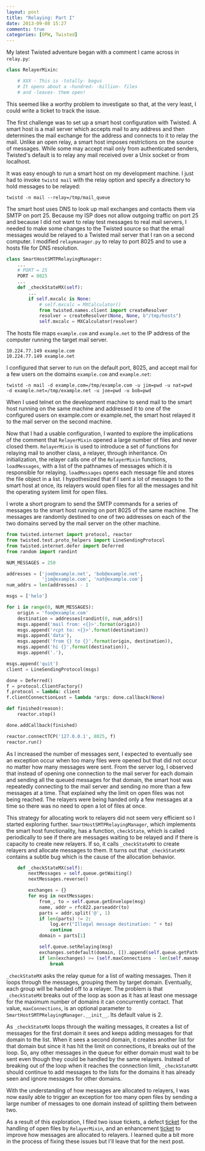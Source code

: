 ```yaml
---
layout: post
title: "Relaying: Part I"
date: 2013-09-08 15:27
comments: true
categories: [OPW, Twisted]
---
```

My latest Twisted adventure began with a comment I came across in `relay.py`:

```python
class RelayerMixin:

    # XXX - This is -totally- bogus
    # It opens about a -hundred- -billion- files
    # and -leaves- them open!
```

This seemed like a worthy problem to investigate so that, at the very least, I
could write a ticket to track the issue.

The first challenge was to set up a smart host configuration with Twisted.
A smart host is a mail server which accepts mail to any address and
then determines the mail exchange for the address and connects to it to relay
the mail.  Unlike an open relay, a smart host imposes restrictions on the
source of messages.  While some may accept mail only from authenticated
senders, Twisted's default is to relay any mail received over a Unix socket or
from localhost.

It was easy enough to run a smart host on my development machine.  I just had
to invoke `twistd mail` with the relay option and specify a directory to hold
messages to be relayed:

```
twistd -n mail --relay=/tmp/mail_queue
```

The smart host uses DNS to look up mail exchanges and
contacts them via SMTP on port 25.  Because my ISP does not allow outgoing
traffic on port 25 and because I did not want to relay test messages to
real mail servers, I needed to make some changes to the Twisted source so that
the email messages would be relayed to a Twisted mail server that I ran on a
second computer.  I modified `relaymanager.py` to relay to port 8025 and to
use a hosts file for DNS resolution.
``` python
class SmartHostSMTPRelayingManager:
    ...
    # PORT = 25
    PORT = 8025
    ...
    def _checkStateMX(self):
        ...
        if self.mxcalc is None:
            # self.mxcalc = MXCalculator()
            from twisted.names.client import createResolver
            resolver = createResolver(None, None, b"/tmp/hosts")
            self.mxcalc = MXCalculator(resolver)
```
The hosts file maps `example.com` and `example.net` to the IP address of the
computer running the target mail server.
```
10.224.77.149 example.com
10.224.77.149 example.net 
```
I configured that server to run on the default port, 8025,
and accept mail for a few users on the domains `example.com` and `example.net`:

```
twistd -n mail -d example.com=/tmp/example.com -u jim=pwd -u nat=pwd 
-d example.net=/tmp/example.net -u joe=pwd -u bob=pwd
```

When I used telnet on the development machine to send mail to the smart host
running on the same machine and addressed it to one of the configured users on
example.com or example.net, the smart host relayed it to the mail server on the
second machine.

Now that I had a usable configuration, I wanted to explore the implications of
the comment that `RelayerMixin` opened a large number of files and never closed
them.  `RelayerMixin` is used to introduce a set of functions for relaying mail
to another class, a relayer, through inheritance. On initialization, the
relayer calls one of the `RelayerMixin` functions, `loadMessages`, with a list
of the pathnames of messages which it is responsible for relaying.
`loadMessages`  opens each message file and stores the file object in a list.
I hypothesized that if I sent a lot of messages to the smart host at once, its
relayers would open files for all the messages and hit the operating system
limit for open files.

I wrote a short program to send the SMTP commands for a series of messages to
the smart host running on port 8025 of the same machine.  The messages are
randomly destined to one of two addresses on each of the two domains served by
the mail server on the other machine.

```python
from twisted.internet import protocol, reactor
from twisted.test.proto_helpers import LineSendingProtocol
from twisted.internet.defer import Deferred
from random import randint

NUM_MESSAGES = 250

addresses = ['joe@example.net', 'bob@example.net', 
             'jim@example.com', 'nat@example.com']
num_addrs = len(addresses) - 1

msgs = ['helo']

for i in range(0, NUM_MESSAGES):
    origin = 'foo@example.com'
    destination = addresses[randint(0, num_addrs)]
    msgs.append('mail from: <{}>'.format(origin))
    msgs.append('rcpt to: <{}>'.format(destination))
    msgs.append('data'),
    msgs.append('from {} to {}'.format(origin, destination)),
    msgs.append('hi {}'.format(destination)),
    msgs.append('.'),

msgs.append('quit')
client = LineSendingProtocol(msgs)

done = Deferred()
f = protocol.ClientFactory()
f.protocol = lambda: client
f.clientConnectionLost = lambda *args: done.callback(None)

def finished(reason):
    reactor.stop()

done.addCallback(finished)

reactor.connectTCP('127.0.0.1', 8025, f) 
reactor.run()
```

As I increased the number of messages sent, I expected to eventually see an
exception occur when too many files were opened but that did not occur no
matter how many messages were sent.  From the server log, I observed
that instead of opening one connection to the mail server for each domain and 
sending all the queued messages for that domain, the smart host was repeatedly
connecting to the mail server and sending no more than a few messages at a
time. That explained why the limit on open files was not being reached.  The
relayers were being handed only a few messages at a time so there was no
need to open a lot of files at once. 

This strategy for allocating work to relayers did not seem very efficient so I
started exploring further.  `SmartHostSMTPRelayingManager`, which implements
the smart host functionality, has a function, `checkState`, which is called
periodically to see if there are messages waiting to be relayed and if there is
capacity to create new relayers.  If so, it calls `_checkStateMX` to create
relayers and allocate messages to them.  It turns out that `_checkStateMX` 
contains a subtle bug which is the cause of the allocation behavior.

```python
    def _checkStateMX(self):
        nextMessages = self.queue.getWaiting()
        nextMessages.reverse()

        exchanges = {}
        for msg in nextMessages:
            from_, to = self.queue.getEnvelope(msg)
            name, addr = rfc822.parseaddr(to)
            parts = addr.split('@', 1)
            if len(parts) != 2:
                log.err("Illegal message destination: " + to)
                continue
            domain = parts[1]

            self.queue.setRelaying(msg)
            exchanges.setdefault(domain, []).append(self.queue.getPath(msg))
            if len(exchanges) >= (self.maxConnections - len(self.managed)):
                break

```
`_checkStateMX` asks the relay queue for a list of waiting messages.  Then it
loops through the messages, grouping them by target domain. Eventually, each
group will be handed off to a relayer. The problem is that `_checkStateMX`
breaks out of the loop as soon as it has at least one message for the maximum
number of domains it can concurrently contact.  That value, `maxConnections`,
is an optional parameter to `SmartHostSMTPRelayingManager.__init__`.  Its
default value is 2.

As `_checkStateMX` loops through the waiting messages, it creates a list of
messages for the first domain it sees and keeps adding messages for that domain
to the list.  When it sees a second domain, it creates another list for that
domain but since it has hit the limit on connections, it breaks out of the
loop.  So, any other messages in the queue for either domain must wait to be
sent even though they could be handled by the same relayers.  Instead of
breaking out of the loop when it reaches the connection limit, `_checkStateMX`
should continue to add messages to the lists for the domains it has already
seen and ignore messages for other domains.

With the understanding of how messages are allocated to relayers, I was now
easily able to trigger an exception for too many open files by sending a
large number of messages to one domain instead of splitting them between two.

As a result of this exploration, I filed two issue tickets, a defect
[ticket](https://tm.tl/#6719) for the handling of open files by `RelayerMixin`,
and an enhancement [ticket](https://tm.tl/#6717) to improve how messages
are allocated to relayers.  I learned quite a bit more in the process of fixing
these issues but I'll leave that for the next post.
